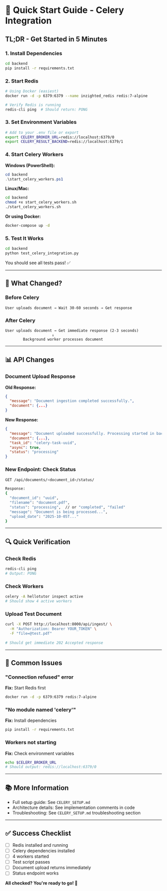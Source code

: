 # 🚀 Quick Start Guide - Celery Integration

## TL;DR - Get Started in 5 Minutes

### 1. Install Dependencies
```bash
cd backend
pip install -r requirements.txt
```

### 2. Start Redis
```bash
# Using Docker (easiest)
docker run -d -p 6379:6379 --name inzighted_redis redis:7-alpine

# Verify Redis is running
redis-cli ping  # Should return: PONG
```

### 3. Set Environment Variables
```bash
# Add to your .env file or export
export CELERY_BROKER_URL=redis://localhost:6379/0
export CELERY_RESULT_BACKEND=redis://localhost:6379/1
```

### 4. Start Celery Workers

**Windows (PowerShell):**
```powershell
cd backend
.\start_celery_workers.ps1
```

**Linux/Mac:**
```bash
cd backend
chmod +x start_celery_workers.sh
./start_celery_workers.sh
```

**Or using Docker:**
```bash
docker-compose up -d
```

### 5. Test It Works
```bash
cd backend
python test_celery_integration.py
```

You should see all tests pass! ✅

---

## 🎯 What Changed?

### Before Celery
```
User uploads document → Wait 30-60 seconds → Get response
```

### After Celery
```
User uploads document → Get immediate response (2-3 seconds)
                     ↓
        Background worker processes document
```

---

## 📊 API Changes

### Document Upload Response

**Old Response:**
```json
{
  "message": "Document ingestion completed successfully.",
  "document": {...}
}
```

**New Response:**
```json
{
  "message": "Document uploaded successfully. Processing started in background.",
  "document": {...},
  "task_id": "celery-task-uuid",
  "async": true,
  "status": "processing"
}
```

### New Endpoint: Check Status

```bash
GET /api/documents/<document_id>/status/

Response:
{
  "document_id": "uuid",
  "filename": "document.pdf",
  "status": "processing",  // or "completed", "failed"
  "message": "Document is being processed...",
  "upload_date": "2025-10-05T..."
}
```

---

## 🔍 Quick Verification

### Check Redis
```bash
redis-cli ping
# Output: PONG
```

### Check Workers
```bash
celery -A hellotutor inspect active
# Should show 4 active workers
```

### Upload Test Document
```bash
curl -X POST http://localhost:8000/api/ingest/ \
  -H "Authorization: Bearer YOUR_TOKEN" \
  -F "file=@test.pdf"
  
# Should get immediate 202 Accepted response
```

---

## 🐛 Common Issues

### "Connection refused" error
**Fix:** Start Redis first
```bash
docker run -d -p 6379:6379 redis:7-alpine
```

### "No module named 'celery'"
**Fix:** Install dependencies
```bash
pip install -r requirements.txt
```

### Workers not starting
**Fix:** Check environment variables
```bash
echo $CELERY_BROKER_URL
# Should output: redis://localhost:6379/0
```

---

## 📚 More Information

- Full setup guide: See `CELERY_SETUP.md`
- Architecture details: See implementation comments in code
- Troubleshooting: See `CELERY_SETUP.md` troubleshooting section

---

## ✅ Success Checklist

- [ ] Redis installed and running
- [ ] Celery dependencies installed
- [ ] 4 workers started
- [ ] Test script passes
- [ ] Document upload returns immediately
- [ ] Status endpoint works

**All checked? You're ready to go! 🎉**
